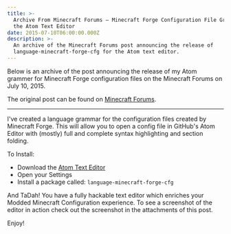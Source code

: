 ```yaml
---
title: >-
  Archive From Minecraft Forums — Minecraft Forge Configuration File Grammar for
  the Atom Text Editor
date: 2015-07-10T06:00:00.000Z
description: >-
  An archive of the Minecraft Forums post announcing the release of
  language-minecraft-forge-cfg for the Atom text editor.
---
```

Below is an archive of the post announcing the release of my Atom grammer for Minecraft Forge configuration files on the Minecraft Forums on July 10, 2015.

The original post can be found on [Minecraft Forums](https://www.minecraftforum.net/forums/mapping-and-modding-java-edition/minecraft-tools/2471584-minecraft-forge-configuration-file-grammar-for-the).

---

I've created a language grammar for the configuration files created by Minecraft Forge. This will allow you to open a config file in GitHub's Atom Editor with (mostly) full and complete syntax highlighting and section folding.

To Install:
- Download the [Atom Text Editor](https://atom.io/)
- Open your Settings
- Install a package called: `language-minecraft-forge-cfg`

And TaDah! You have a fully hackable text editor which enriches your Modded Minecraft Configuration experience. To see a screenshot of the editor in action check out the screenshot in the attachments of this post.

Enjoy!
